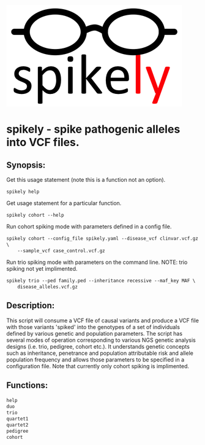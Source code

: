 ![spikely](https://github.com/Yandell-Lab/spikely/blob/master/img/Spikely.png)

# spikely - spike pathogenic alleles into VCF files.

## Synopsis:

Get this usage statement (note this is a function not an option).

```
spikely help
```

Get usage statement for a particular function.

```
spikely cohort --help
```

Run cohort spiking mode with parameters defined in a config file.

```
spikely cohort --config_file spikely.yaml --disease_vcf clinvar.vcf.gz \
    --sample_vcf case_control.vcf.gz
```

Run trio spiking mode with parameters on the command line. NOTE: trio spiking not yet implimented.

```
spikely trio --ped family.ped --inheritance recessive --maf_key MAF \
    disease_alleles.vcf.gz
```

## Description:

This script will consume a VCF file of causal variants and produce a
VCF file with those variants 'spiked' into the genotypes of a set of
individuals defined by various genetic and population parameters.  The
script has several modes of operation corresponding to various NGS
genetic analysis designs (i.e. trio, pedigree, cohort etc.).  It
understands genetic concepts such as inheritance, penetrance and
population attributable risk and allele population frequency and
allows those parameters to be specified in a configuration file. Note
that currently only cohort spiking is implimented.

## Functions:

```
help
duo
trio
quartet1
quartet2
pedigree
cohort
```


